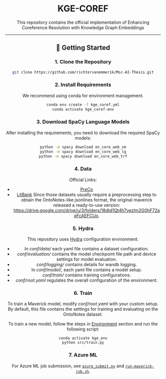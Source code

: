 <h1 align="center">
  KGE-COREF
</h1>
<div align="center">


This repository contains the official implementation of Enhancing Coreference Resolution
with Knowledge Graph Embeddings

---

## 🚀 Getting Started

### 1. Clone the Repository

```sh
git clone https://github.com/richtervanemmerik/Msc-AI-Thesis.git
```

### 2. Install Requirements
We recommend using conda for environment management.
```sh
conda env create -f kge_coref.yml
conda activate kge_coref-env
```

### 3. Download SpaCy Language Models

After installing the requirements, you need to download the required SpaCy models:

```sh
python -m spacy download en_core_web_sm
python -m spacy download en_core_web_lg
python -m spacy download en_core_web_trf
```


### 4. Data 
Official Links:
- [PreCo](https://drive.google.com/file/d/1q0oMt1Ynitsww9GkuhuwNZNq6SjByu-Y/view)
- [LitBank](https://github.com/dbamman/litbank/tree/master/coref/conll)
Since those datasets usually require a preprocessing step to obtain the OntoNotes-like jsonlines format, the original maverick released a ready-to-use version:
https://drive.google.com/drive/u/3/folders/18dtd1Qt4h7vezlm2G0hF72aqFcAEFCUo.


### 5. Hydra
This repository uses [Hydra](https://hydra.cc/) configuration environment.

- In *conf/data/* each yaml file contains a dataset configuration.
- *conf/evaluation/* contains the model checkpoint file path and device settings for model evaluation.
- *conf/logging/* contains details for wandb logging.
- In *conf/model/*, each yaml file contains a model setup.
-  *conf/train/* contains training configurations.
- *conf/root.yaml* regulates the overall configuration of the environment.


### 6. Train
To train a Maverick model, modify *conf/root.yaml* with your custom setup. 
By default, this file contains the settings for training and evaluating on the OntoNotes dataset.

To train a new model, follow the steps in  [Environment](#environment) section and run the following script:
```
conda activate kge_env
python src/train.py
```
### 7. Azure ML

For Azure ML job submission, see [`azure_submit.py`](azure_submit.py) and [`run-maverick-job.sh`](run-maverick-job.sh).

